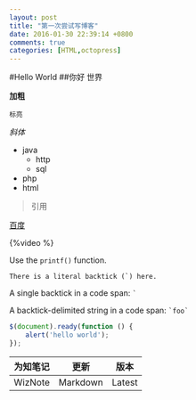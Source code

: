 ```yaml
---
layout: post
title: "第一次尝试写博客"
date: 2016-01-30 22:39:14 +0800
comments: true
categories: [HTML,octopress]
---
```

#Hello World
##你好 世界


**加粗**

`标亮`

*斜体*

- java
	- http
	- sql
- php
- html

>引用

[百度](https://www.baidu.com)

{%video %}





Use the `printf()` function.

``There is a literal backtick (`) here.``

A single backtick in a code span: `` ` ``

A backtick-delimited string in a code span: `` `foo` ``

~~~javascript
$(document).ready(function () {
    alert('hello world');
});
~~~

| 为知笔记|更新 | 版本 |
|------------|-----------|--------|
| WizNote | Markdown| Latest |
